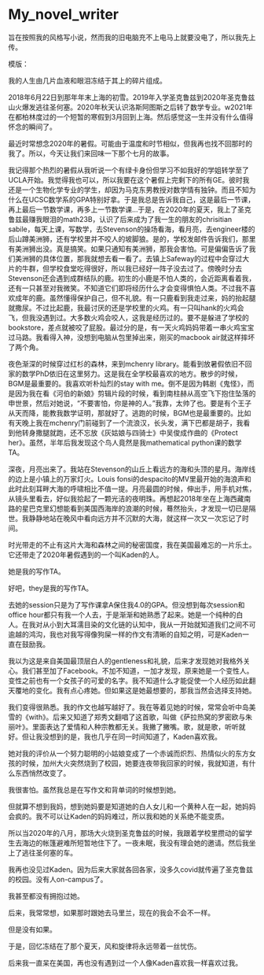 # My_novel_writer
旨在按照我的风格写小说，然而我的旧电脑充不上电马上就要没电了，所以我先上传。

模版：

我的人生由几片血液和眼泪冻结于其上的碎片组成。

2018年6月22日到那年年末上海的初雪。2019年入学圣克鲁兹到2020年圣克鲁兹山火爆发逃往圣何塞。2020年秋天认识洛斯阿图斯之后转了数学专业。w2021年在都柏林度过的一个短暂的寒假到3月回到上海。然后感觉这一生并没有什么值得怀念的瞬间了。

最近时常想念2020年的暑假。可能由于温度和时节相似，但我再也找不回那时的我了。所以，今天让我们来回味一下那个七月的故事。

我记得那个热烈的暑假从我听说一个有绿卡身份但学习不如我好的学姐转学至了UCLA开始。我觉得我也可以，所以我要在这个暑假上完剩下的所有GE。彼时我还是一个生物化学专业的学生，却因为马克东男教授对数学情有独钟。而且不知为什么在UCSC数学系的GPA特别好拿。于是我总是告诉我自己，这是最后一节课，再上最后一节数学课，再多上一节数学课…于是，在2020年的夏天，我上了圣克鲁兹最赚我眼泪的math23B，认识了后来成为了我一生的朋友的chrisitian sabile，每天上课，写数学，去Stevenson的操场看海，看月亮，去engineer楼的后山蹲美洲狮，还有学校里并不咬人的坡脚狼。是的，学校发邮件告诉我们，那里有美洲狮出没。真是搞笑。如果只通知有美洲狮，那我会害怕。可是偏偏告诉了我们美洲狮的具体位置，那我就想去看一看了。去镇上Safeway的过程中会穿过大片的牛群，但学校食堂吃得很好，所以我已经好一阵子没去过了。傍晚时分去Stevenson还会遇到成群结队的鹿。初生的小鹿是不怕人类的，会近距离看着我，还有一只甚至对我微笑。不知道它们即将经历什么才会变得惧怕人类。不过我不喜欢成年的鹿。虽然懂得保护自己，但不礼貌。有一只鹿看到我走过来，妈的抬起腿就撒尿。不过比起鹿，我最讨厌的还是学校里的火鸡。有一只叫hank的火鸡会飞，但我没遇到过。大多数火鸡会咬人，这我是经历过的。要不是躲进了学校的bookstore，差点就被咬了屁股。最过分的是，有一天火鸡妈妈带着一串火鸡宝宝过马路。我看得入神，没想到电脑从包里掉出来，刚买的macbook air就这样摔坏了两个角。

夜色渐深的时候穿过红杉的森林，来到mchenry library。能看到放暑假依旧不回家的数学PhD依旧在这里努力。这是我在全学校最喜欢的地方。散步的时候，BGM是最重要的。我喜欢听朴灿烈的stay with me。倒不是因为韩剧《鬼怪》，而是因为我在看《河伯的新娘》剪辑片段的时候，看到南柱赫从高空飞下抱住坠落的申世景，然后对她说，“不要害怕，你是神的人。”我靠，太帅了也。要是有个王子从天而降，能教我数学证明，那就好了。逃跑的时候，BGM也是最重要的。比如有天晚上我在mchenry门前碰到了一个流浪汉，长头发，满下巴都是胡子，我看到他转身撒腿就跑，还不忘放《灰姑娘与四骑士》中吴俊成作曲的《Protect her》。虽然，半年后我发现这个鸟人竟然是我mathematical python课的数学TA。

深夜，月亮出来了。我站在Stevenson的山丘上看远方的海和头顶的星月。海岸线的边上是小镇上的万家灯火。Louis fonsi的despacito的MV里最开始的海浪声和此时此刻耳畔大海的呼啸相比不值一提。月亮最圆的时候，伸出手，用手机对焦，从镜头里看去，好似我拾起了一颗光洁的夜明珠。再想起2018年坐在上海西藏南路的星巴克里幻想能看到美国西海岸的浪潮的时候，蓦然抬头，才发现一切已是隔世。我静静地站在晚风中看向远方并不沉默的大海，就这样一次又一次忘记了时间。

时光带走的不止有这片大海和森林之间的秘密国度，我在美国最难忘的一片乐土。它还带走了2020年暑假遇到的一个叫Kaden的人。

她是我的写作TA。

好吧，they是我的写作TA。

去她的session只是为了写作课拿A保住我4.0的GPA。但没想到每次session和office hour都只有我一个人去，于是渐渐和她熟悉了起来。她是一个纯种的白人。在我对从小到大耳濡目染的文化链的认知中，我从一开始就知道我们之间不可逾越的鸿沟，我也对我写得像狗屎一样的作文有清晰的自知之明，可是Kaden一直在鼓励我。

我以为这是来自美国最顶层白人的gentleness和礼貌，后来才发现她对我格外关心。我们甚至加了Facebook。不加不知道，一加才发现，原来她是一个变性人。变性之前也有一个女孩子的可爱的名字。我不知道什么才能促使一个人经历如此翻天覆地的变化。我有点心疼她。但如果这是她最想要的，那我当然会选择支持她。

我们变得很熟悉。我的作文也越写越好了。我在等着见她的时候，常常会听中岛美雪的《with》。后来又知道了郑秀文翻唱了这首歌，叫做《萨拉热窝的罗密欧与朱丽叶》。里面表达了爱情和人种宗教都无关。我撇了撇嘴。歌，就是歌，听听就好。但让我没想到的是，我也几乎在同一时间知道了，Kaden喜欢我。

她对我的评价从一个努力聪明的小姑娘变成了一个赤诚而炽烈、热情似火的东方女孩的时候，加州大火突然烧到了校园，她要连夜带我回家的时候，我就知道，有什么东西悄然改变了。

我很害怕。虽然我总是在写作文和背单词的时候想到她。

但就算不想到我妈，想到她妈要是知道她的白人女儿和一个黄种人在一起，她妈妈会疯的。我不可以让Kaden的妈妈难过，所以我和她的关系绝不能变质。

所以当2020年的八月，那场大火烧到圣克鲁兹的时候，我跟着学校里攒动的留学生去海边的帐篷避难所短暂地住下了。一夜未眠，我没有理会她的邀请。然后我坐上了逃往圣何塞的车。

我再也没见过Kaden。因为后来大家就各回各家，没多久covid就传遍了圣克鲁兹的校园。没有人on-campus了。

我甚至都没有拥抱过她。

后来，我常常想，如果那时跟她去马里兰，现在的我会不会不一样。

但是没有如果。

于是，回忆冻结在了那个夏天，风和旋律将永远带着一丝忧伤。

后来我一直呆在美国，再也没有遇到过一个人像Kaden喜欢我一样喜欢过我。
